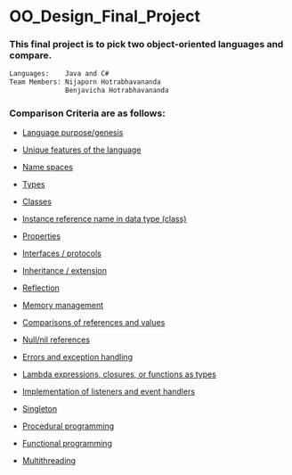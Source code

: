 # OO_Design_Final_Project
### This final project is to pick two object-oriented languages and compare.
```sh
Languages:    Java and C#
Team Members: Nijaporn Hotrabhavananda 
              Benjavicha Hotrabhavananda
```

### Comparison Criteria are as follows: 

- [Language purpose/genesis](langPurposes.md)

- [Unique features of the language](uniqueFeatures.md)
 
- [Name spaces](namespaces.md)

- [Types](types.md)

- [Classes](uniqueFeatures.md)

- [Instance reference name in data type (class)](uniqueFeatures.md)

- [Properties](uniqueFeatures.md)
 
- [Interfaces / protocols](uniqueFeatures.md)

- [Inheritance / extension](uniqueFeatures.md)

- [Reflection](uniqueFeatures.md)

- [Memory management](uniqueFeatures.md)

- [Comparisons of references and values](uniqueFeatures.md)

- [Null/nil references](uniqueFeatures.md)

- [Errors and exception handling](uniqueFeatures.md)

- [Lambda expressions, closures, or functions as types](uniqueFeatures.md)

- [Implementation of listeners and event handlers](uniqueFeatures.md)

- [Singleton](uniqueFeatures.md)

- [Procedural programming](uniqueFeatures.md)

- [Functional programming](uniqueFeatures.md)

- [Multithreading](uniqueFeatures.md)
